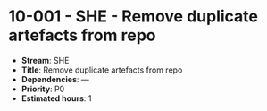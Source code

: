 
# 10-001 - SHE - Remove duplicate artefacts from repo

- **Stream**: SHE
- **Title**: Remove duplicate artefacts from repo
- **Dependencies**: —
- **Priority**: P0
- **Estimated hours**: 1


